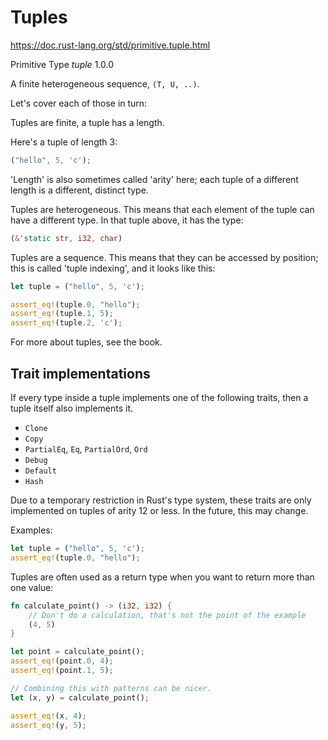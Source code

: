 # Tuples
https://doc.rust-lang.org/std/primitive.tuple.html

Primitive Type *tuple* 1.0.0

A finite heterogeneous sequence, `(T, U, ..)`.

Let's cover each of those in turn:

Tuples are finite, a tuple has a length.

Here's a tuple of length 3:

```rust
("hello", 5, 'c');
```

'Length' is also sometimes called 'arity' here; each tuple of a different length 
is a different, distinct type.

Tuples are heterogeneous. This means that each element of the tuple can have a 
different type. In that tuple above, it has the type:

```rust
(&'static str, i32, char)
```

Tuples are a sequence. This means that they can be accessed by position;
this is called 'tuple indexing', and it looks like this:

```rust
let tuple = ("hello", 5, 'c');

assert_eq!(tuple.0, "hello");
assert_eq!(tuple.1, 5);
assert_eq!(tuple.2, 'c');
```

For more about tuples, see the book.


## Trait implementations

If every type inside a tuple implements one of the following traits, then a 
tuple itself also implements it.
- `Clone`
- `Copy`
- `PartialEq`, `Eq`, `PartialOrd`, `Ord`
- `Debug`
- `Default`
- `Hash`

Due to a temporary restriction in Rust's type system, these traits are only 
implemented on tuples of arity 12 or less. In the future, this may change.

Examples:

```rust
let tuple = ("hello", 5, 'c');
assert_eq!(tuple.0, "hello");
```

Tuples are often used as a return type when you want to return more than one value:

```rust
fn calculate_point() -> (i32, i32) {
    // Don't do a calculation, that's not the point of the example
    (4, 5)
}

let point = calculate_point();
assert_eq!(point.0, 4);
assert_eq!(point.1, 5);

// Combining this with patterns can be nicer.
let (x, y) = calculate_point();

assert_eq!(x, 4);
assert_eq!(y, 5);
```
